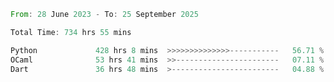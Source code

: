<!--START_SECTION:waka-->

```rust
From: 28 June 2023 - To: 25 September 2025

Total Time: 734 hrs 55 mins

Python             428 hrs 8 mins  >>>>>>>>>>>>>>-----------   56.71 %
OCaml              53 hrs 41 mins  >>-----------------------   07.11 %
Dart               36 hrs 48 mins  >------------------------   04.88 %
```

<!--END_SECTION:waka-->
